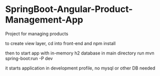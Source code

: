 # SpringBoot-Angular-Product-Management-App

Project for managing products

to create view layer, cd into front-end and 
npm install

then to start app with in-memory h2 database 
in main directory run 
mvn spring-boot:run -P dev

it starts application in development profile, no mysql or other DB needed